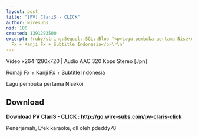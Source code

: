 ```yaml
---
layout: post
title: "[PV] ClariS - CLICK"
author: wiresubs
nid: 185
created: 1391293500
excerpt: !ruby/string:Sequel::SQL::Blob "<p>Lagu pembuka pertama Nisekoi<br />\r\nRomaji
  Fx + Kanji Fx + Subtitle Indonesia</p>\r\n"
---
```

<p class="rtecenter">Video x264 1280x720&nbsp;|&nbsp;Audio AAC 320 Kbps Stereo [Jpn]<br />
Romaji Fx + Kanji Fx + Subtitle Indonesia<br />
Lagu pembuka pertama Nisekoi</p>

<h2>Download</h2>

<p><strong>Download PV ClariS - CLICK : <a href="http://go.wire-subs.com/pv-claris-click" target="_blank">http://go.wire-subs.com/pv-claris-click</a></strong></p>

<p><strong>​</strong>Penerjemah, Efek karaoke, dll oleh pdeddy78</p>
